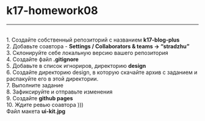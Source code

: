 # k17-homework08<br>
<hr><br>
1.  Создайте собственный репозиторий с названием <b>k17-blog-plus</b><br>
2.  Добавьте соaвтора - <b>Settings / Collaborators & teams → “stradzhu”</b><br>
3.  Склонируйте себе локальную версию вашего репозитория<br>
4.  Создайте файл <b>.gitignore</b><br>
5.  Добавьте в список игнориров, директорию <b>design</b><br>
6.  Создайте директорию design, в которую скачайте архив с заданием и распакуйте его в этой директории.<br>
7.  Выполните задание<br>
8.  Зафиксируйте и отправьте изменения<br>
9.  Создайте <b>github pages</b><br>
10. Ждите ревью соавтора )))<br>
Файл макета <b>ui-kit.jpg</b>
